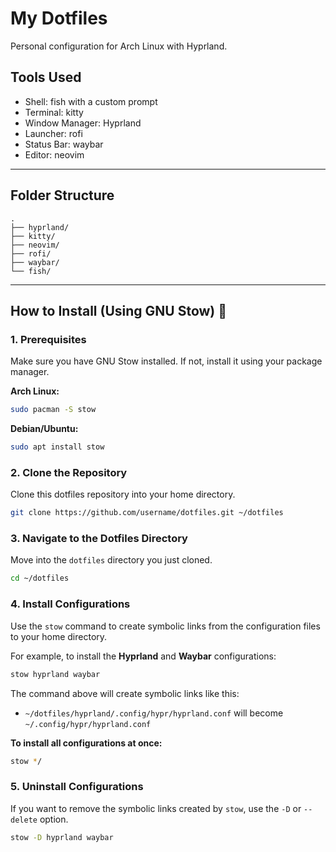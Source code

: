# My Dotfiles

Personal configuration for Arch Linux with Hyprland.

## Tools Used

  - Shell: fish with a custom prompt
  - Terminal: kitty
  - Window Manager: Hyprland
  - Launcher: rofi
  - Status Bar: waybar
  - Editor: neovim

-----

## Folder Structure

```
.
├── hyprland/
├── kitty/
├── neovim/
├── rofi/
├── waybar/
└── fish/
```

-----

## How to Install (Using GNU Stow) 🐧

### 1\. Prerequisites

Make sure you have GNU Stow installed. If not, install it using your package manager.

**Arch Linux:**

```bash
sudo pacman -S stow
```

**Debian/Ubuntu:**

```bash
sudo apt install stow
```

### 2\. Clone the Repository

Clone this dotfiles repository into your home directory.

```bash
git clone https://github.com/username/dotfiles.git ~/dotfiles
```

### 3\. Navigate to the Dotfiles Directory

Move into the `dotfiles` directory you just cloned.

```bash
cd ~/dotfiles
```

### 4\. Install Configurations

Use the `stow` command to create symbolic links from the configuration files to your home directory.

For example, to install the **Hyprland** and **Waybar** configurations:

```bash
stow hyprland waybar
```

The command above will create symbolic links like this:

  - `~/dotfiles/hyprland/.config/hypr/hyprland.conf` will become `~/.config/hypr/hyprland.conf`

**To install all configurations at once:**

```bash
stow */
```

### 5\. Uninstall Configurations

If you want to remove the symbolic links created by `stow`, use the `-D` or `--delete` option.

```bash
stow -D hyprland waybar
```
